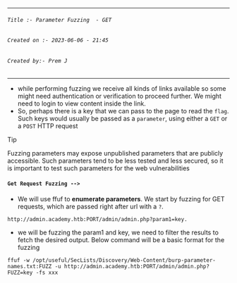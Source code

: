 
***
###### `Title :- Parameter Fuzzing  - GET`
###### `Created on :- 2023-06-06 - 21:45`
###### `Created by:- Prem J`
***

- while performing fuzzing we receive all kinds of links available so some might need authentication or verification to proceed further. We might need to login to view content inside the link.
- So, perhaps there is a key that we can pass to the page to read the `flag`. Such keys would usually be passed as a `parameter`, using either a `GET` or a `POST` HTTP request

>[!tip]
>Fuzzing parameters may expose unpublished parameters that are publicly accessible. Such parameters tend to be less tested and less secured, so it is important to test such parameters for the web vulnerabilities

#### `Get Request Fuzzing -->`

- We will use ffuf to **enumerate parameters**. We start by fuzzing for GET requests, which are passed right after url with a `?`.

`http://admin.academy.htb:PORT/admin/admin.php?param1=key.`

- we will be fuzzing the param1 and key, we need to filter the results to fetch the desired output. Below command will be a basic format for the fuzzing

`ffuf -w /opt/useful/SecLists/Discovery/Web-Content/burp-parameter-names.txt:FUZZ -u http://admin.academy.htb:PORT/admin/admin.php?FUZZ=key -fs xxx`


